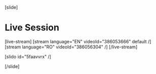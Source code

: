[slide]
# Live Session

[live-stream]
[stream language="EN" videoId="386053666" default /]
[stream language="RO" videoId="386056304"  /]
[/live-stream]

[slido id="5faavvrx" /]

[/slide]